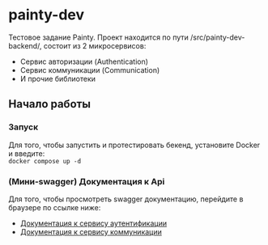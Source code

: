 # painty-dev
Тестовое задание Painty. Проект находится по пути /src/painty-dev-backend/, состоит из 2 микросервисов:
- Сервис авторизации (Authentication)
- Сервис коммуникации (Communication)
- И прочие библиотеки

## Начало работы 
### Запуск
Для того, чтобы запустить и протестировать бекенд, установите Docker и введите:<br/>
<code>docker compose up -d</code>
### (Мини-swagger) Документация к Api
Для того, чтобы просмотреть swagger документацию, перейдите в браузере по ссылке ниже: <br/>
- <a href="http://localhost:6001/swagger/index.html">Документация к сервису аутентификации</a>
- <a href="http://localhost:9971/swagger/index.html">Документация к сервису коммуникации</a>
